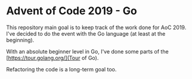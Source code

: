 # Advent of Code 2019 - Go

This repository main goal is to keep track of the work done for AoC 2019.
I've decided to do the event with the Go language (at least at the beginning).

With an absolute beginner level in Go, I've done some parts of the [https://tour.golang.org/](Tour of Go).

Refactoring the code is a long-term goal too.
